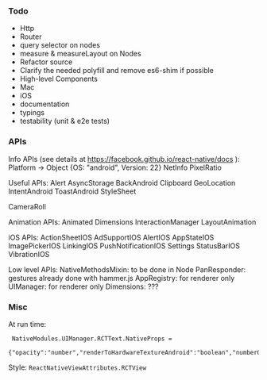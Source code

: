 ### Todo
- Http
- Router
- query selector on nodes
- measure & measureLayout on Nodes
- Refactor source
- Clarify the needed polyfill and remove es6-shim if possible
- High-level Components
- Mac
- iOS
- documentation
- typings
- testability (unit & e2e tests)

### APIs

Info APIs (see details at https://facebook.github.io/react-native/docs ):
  Platform -> Object {OS: "android", Version: 22}
  NetInfo
  PixelRatio

Useful APIs:
 Alert
 AsyncStorage
 BackAndroid
 Clipboard
 GeoLocation
 IntentAndroid
 ToastAndroid
 StyleSheet

 CameraRoll


Animation APIs:
 Animated
 Dimensions
 InteractionManager
 LayoutAnimation

iOS APIs:
 ActionSheetIOS
 AdSupportIOS
 AlertIOS
 AppStateIOS
 ImagePickerIOS
 LinkingIOS
 PushNotificationIOS
 Settings
 StatusBarIOS
 VibrationIOS

Low level APIs:
 NativeMethodsMixin: to be done in Node
 PanResponder: gestures already done with hammer.js
 AppRegistry: for renderer only
 UIManager: for renderer only
 Dimensions: ???

### Misc

At run time:
```
 NativeModules.UIManager.RCTText.NativeProps =
 {"opacity":"number","renderToHardwareTextureAndroid":"boolean","numberOfLines":"number","borderBottomWidth":"number","scaleY":"number","position":"String","paddingTop":"number","borderWidth":"number","color":"number","marginLeft":"number","fontFamily":"String","marginHorizontal":"number","fontStyle":"String","paddingBottom":"number","paddingHorizontal":"number","scaleX":"number","onLayout":"boolean","flexWrap":"String","borderTopWidth":"number","borderRightWidth":"number","marginTop":"number","translateX":"number","rotation":"number","accessibilityLiveRegion":"String","alignItems":"String","accessibilityComponentType":"String","paddingVertical":"number","flex":"number","marginBottom":"number","bottom":"number","textAlign":"String","justifyContent":"String","fontWeight":"String","padding":"number","alignSelf":"String","backgroundColor":"number","right":"number","borderLeftWidth":"number","height":"number","left":"number","translateY":"number","paddingRight":"number","lineHeight":"number","flexDirection":"String","importantForAccessibility":"String","marginVertical":"number","fontSize":"number","accessibilityLabel":"String","width":"number","paddingLeft":"number","text":"String","top":"number","margin":"number","decomposedMatrix":"Map","marginRight":"number","testID":"String"}
```

Style:
`ReactNativeViewAttributes.RCTView`